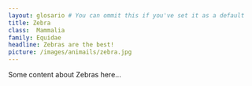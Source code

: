 ```yaml
---
layout: glosario # You can ommit this if you've set it as a default
title: Zebra
class: 	Mammalia
family: Equidae
headline: Zebras are the best!
picture: /images/animails/zebra.jpg
---
```


Some content about Zebras here...